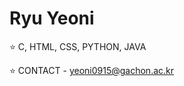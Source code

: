 # Ryu Yeoni

<!--
**RyuYeoni/RyuYeoni** is a ✨ _special_ ✨ repository because its `README.md` (this file) appears on your GitHub profile.-->

⭐ C, HTML, CSS, PYTHON, JAVA

⭐ CONTACT - yeoni0915@gachon.ac.kr
